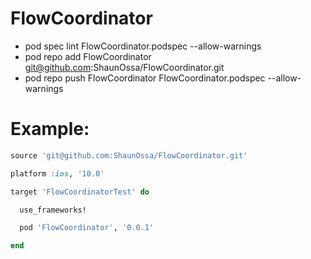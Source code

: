 # FlowCoordinator
- pod spec lint FlowCoordinator.podspec --allow-warnings
- pod repo add FlowCoordinator git@github.com:ShaunOssa/FlowCoordinator.git
- pod repo push FlowCoordinator FlowCoordinator.podspec --allow-warnings


# Example: 

```ruby
source 'git@github.com:ShaunOssa/FlowCoordinator.git'

platform :ios, '10.0'

target 'FlowCoordinatorTest' do

  use_frameworks!

  pod 'FlowCoordinator', '0.0.1'

end
```
